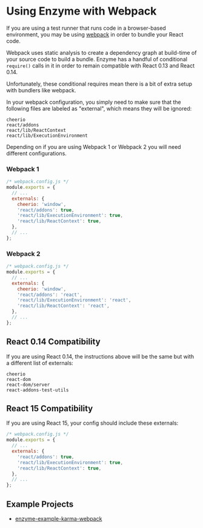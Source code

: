 # Using Enzyme with Webpack

If you are using a test runner that runs code in a browser-based environment, you may be using
[webpack]() in order to bundle your React code.

Webpack uses static analysis to create a dependency graph at build-time of your source code to
build a bundle. Enzyme has a handful of conditional `require()` calls in it in order to remain
compatible with React 0.13 and React 0.14.

Unfortunately, these conditional requires mean there is a bit of extra setup with bundlers like
webpack.

In your webpack configuration, you simply need to make sure that the following files are
labeled as "external", which means they will be ignored:

```
cheerio
react/addons
react/lib/ReactContext
react/lib/ExecutionEnvironment
```

Depending on if you are using Webpack 1 or Webpack 2 you will need different configurations.

### Webpack 1

```js
/* webpack.config.js */
module.exports = {
  // ...
  externals: {
    cheerio: 'window',
    'react/addons': true,
    'react/lib/ExecutionEnvironment': true,
    'react/lib/ReactContext': true,
  },
  // ...
};
```

### Webpack 2

```js
/* webpack.config.js */
module.exports = {
  // ...
  externals: {
    cheerio: 'window',
    'react/addons': 'react',
    'react/lib/ExecutionEnvironment': 'react',
    'react/lib/ReactContext': 'react',
  },
  // ...
};
```


## React 0.14 Compatibility

If you are using React 0.14, the instructions above will be the same but with a different list of
externals:

```
cheerio
react-dom
react-dom/server
react-addons-test-utils
```

## React 15 Compatibility

If you are using React 15, your config should include these externals:

```js
/* webpack.config.js */
module.exports = {
  // ...
  externals: {
    'react/addons': true,
    'react/lib/ExecutionEnvironment': true,
    'react/lib/ReactContext': true,
  },
  // ...
};
```

## Example Projects

- [enzyme-example-karma-webpack](https://github.com/lelandrichardson/enzyme-example-karma-webpack)
